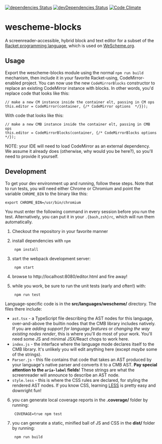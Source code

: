 [![dependencies Status](https://david-dm.org/bootstrapworld/codemirror-blocks/status.svg)](https://david-dm.org/bootstrapworld/wescheme-blocks)
[![devDependencies Status](https://david-dm.org/bootstrapworld/codemirror-blocks/dev-status.svg)](https://david-dm.org/bootstrapworld/wescheme-blocks?type=dev)
[![Code Climate](https://codeclimate.com/github/bootstrapworld/codemirror-blocks/badges/gpa.svg)](https://codeclimate.com/github/bootstrapworld/wescheme-blocks)

# wescheme-blocks
A screenreader-accessible, hybrid block and text editor for a subset of the [Racket programming language](https://www.racket-lang.org), which is used on [WeScheme.org](https://www.WeScheme.org/).

## Usage

Export the wescheme-blocks module using the normal `npm run build` mechanism, then include it in your favorite Racket-using, CodeMirror-enabled project. You can now use the new `CodeMirrorBlocks` constructor to replace an existing CodeMirror instance with blocks. In other words, you'd replace code that looks like this:

    // make a new CM instance inside the container elt, passing in CM ops
    this.editor = CodeMirror(container, {/* CodeMirror options  */}});
With code that looks like this:

    // make a new CMB instance inside the container elt, passing in CMB ops
    this.editor = CodeMirrorBlocks(container, {/* CodeMirrorBlocks options  */});

NOTE: your IDE will need to load CodeMirror as an external dependency. We assume it already does (otherwise, why would you be here?), so you'll need to provide it yourself.

## Development

To get your dev environment up and running, follow these steps. Note that to run tests,
you will need either Chrome or Chromium and point the variable `CHROME_BIN` to the binary
like this:

```
export CHROME_BIN=/usr/bin/chromium
```

You must enter the following command in every session before you run the test.
Alternatively, you can put it in your `.{bash,zsh}rc`, which will run them automatically.

1. Checkout the repository in your favorite manner

2. install dependencies with `npm`

        npm install

3. start the webpack development server:

        npm start

4. browse to http://localhost:8080/editor.html and fire away!

5. while you work, be sure to run the unit tests (early and often!) with:

        npm run test

Language-specific code is in the **src/languages/wescheme/** directory. The files there include:
- `ast.tsx` - a TypeScript file describing the AST nodes for this language, over-and-above the builtin nodes that the CMB library includes natively. If you are *adding support for language features* or *changing the way existing nodes render*, this is where you'll do most of your work. You'll need some JS and minimal JSX/React chops to work here.
- `index.js` - the interface where the language mode declares itself to the CMB library. It's unlikely you will edit anything here (except *maybe* some of the strings).
- `Parser.js` - this file contains that code that takes an AST produced by your language's native parser and converts it to a CMB AST. **Pay special attention to the `aria-label` fields**! These strings are what the screenreader will announce to describe an AST node.
- `style.less` - this is where the CSS rules are declared, for styling the rendered AST nodes. If you know CSS, learning [LESS](http://lesscss.org/features/) is pretty easy and downright fun!

6. you can generate local coverage reports in the **.coverage/** folder by running:

        COVERAGE=true npm test

7. you can generate a static, minified ball of JS and CSS in the **dist/** folder by running:

        npm run build
